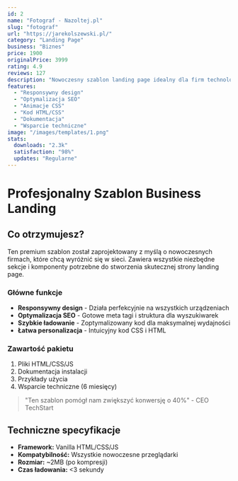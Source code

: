 ```yaml
---
id: 2
name: "Fotograf - Nazoltej.pl"
slug: "fotograf"
url: "https://jarekolszewski.pl/"
category: "Landing Page"
business: "Biznes"
price: 1900
originalPrice: 3999
rating: 4.9
reviews: 127
description: "Nowoczesny szablon landing page idealny dla firm technologicznych i startupów"
features:
  - "Responsywny design"
  - "Optymalizacja SEO"
  - "Animacje CSS"
  - "Kod HTML/CSS"
  - "Dokumentacja"
  - "Wsparcie techniczne"
image: "/images/templates/1.png"
stats:
  downloads: "2.3k"
  satisfaction: "98%"
  updates: "Regularne"
---
```


# Profesjonalny Szablon Business Landing

## Co otrzymujesz?

Ten premium szablon został zaprojektowany z myślą o nowoczesnych firmach, które chcą wyróżnić się w sieci. Zawiera wszystkie niezbędne sekcje i komponenty potrzebne do stworzenia skutecznej strony landing page.

### Główne funkcje

- **Responsywny design** - Działa perfekcyjnie na wszystkich urządzeniach
- **Optymalizacja SEO** - Gotowe meta tagi i struktura dla wyszukiwarek
- **Szybkie ładowanie** - Zoptymalizowany kod dla maksymalnej wydajności
- **Łatwa personalizacja** - Intuicyjny kod CSS i HTML

### Zawartość pakietu

1. Pliki HTML/CSS/JS
2. Dokumentacja instalacji
3. Przykłady użycia
4. Wsparcie techniczne (6 miesięcy)

> "Ten szablon pomógł nam zwiększyć konwersję o 40%" - CEO TechStart

## Techniczne specyfikacje

- **Framework:** Vanilla HTML/CSS/JS
- **Kompatybilność:** Wszystkie nowoczesne przeglądarki
- **Rozmiar:** ~2MB (po kompresji)
- **Czas ładowania:** <3 sekundy